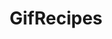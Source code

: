 ---
title: GifRecipes
crosslinks:
- iamveryculinary
- GIMP
- MadAtMealthy
- ShittyGifRecipes
- livven
- AskReddit
- grilledcheese
- gatekeeping
- WeWantPlates
- vegan
- AlcoholGifRecipes
- vegangifrecipes
- restofthefuckingowl
- nocontext
- NegativeWithGold
- Cooking
- ketorecipes
- memefood
- GifRecipesKeto
- Drama
---